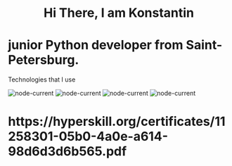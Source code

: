 <h1 align="center">Hi There, I am Konstantin</h1>
<h1> junior Python developer from Saint-Petersburg.</h1>


Technologies that I use

<img alt="node-current" src="https://img.shields.io/badge/python-%3E%3D%203.8-yellow"> <img alt="node-current" src="https://img.shields.io/badge/python-%3E%3D%203.8-yellow"> <img alt="node-current" src="https://img.shields.io/badge/python-%3E%3D%203.8-yellow"> <img alt="node-current" src="https://img.shields.io/badge/python-%3E%3D%203.8-yellow">


<h1>https://hyperskill.org/certificates/11258301-05b0-4a0e-a614-98d6d3d6b565.pdf</h1>

